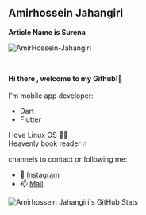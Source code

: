 ## Amirhossein Jahangiri
**Article Name is Surena**

![AmirHossein-Jahangiri](https://user-images.githubusercontent.com/69201021/126878262-0c82d3cf-ce44-4454-af25-9f0d23914483.jpg)

<br>

**Hi there , welcome to my Github!👋**
<br>
<br>
I'm mobile app developer:
- Dart
- Flutter

I love Linux OS 👨‍💻 </br>
Heavenly book reader 🎶

channels to contact or following me:
<br>
- :loudspeaker: [Instagram](https://instagram.com/surena_jahangiri) 
- :mailbox: [Mail](mailto:AmirHosseinJahangiri78@gmail.com)

![Amirhossein Jahangiri's GitHub Stats](https://github-readme-stats.vercel.app/api?username=AmirHossein-Jahangiri&show_icons=true&theme=tokyonight)


<!--
AmirHossein-Jahangiri/AmirHossein-Jahangiri

- 🔭 I’m currently working on ...
- 🌱 I’m currently learning ...
- 👯 I’m looking to collaborate on ...
- 🤔 I’m looking for help with ...
- 💬 Ask me about ...
- 📫 How to reach me: ...
- 😄 Pronouns: ...
- ⚡ Fun fact: ...
-->

